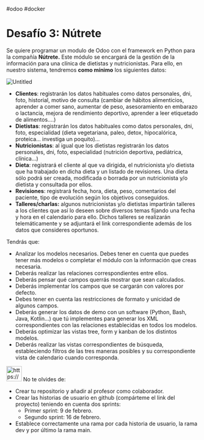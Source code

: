 #odoo #docker 

# Desafío 3: Nútrete

Se quiere programar un modulo de Odoo con el framework en Python para la compañía ********************Nútrete.******************** Este módulo se encargará de la gestión de la información para una clínica de dietistas y nutricionistas. Para ello, en nuestro sistema, tendremos **como mínimo** los siguientes datos:

![Untitled](300%20📈%20SGE%202022-2023/Desafío%203%20Nútrete/Untitled.png)

- **Clientes**: registrarán los datos habituales como datos personales, dni, foto, historial, motivo de consulta (cambiar de hábitos alimenticios, aprender a comer sano, aumentar de peso, asesoramiento en embarazo o lactancia, mejora de rendimiento deportivo, aprender a leer etiquetado de alimentos….)
- **Dietistas**: registrarán los datos habituales como datos personales, dni, foto, especialidad (dieta vegetariana, paleo, detox, hipocalórica, proteica… investiga un poquito)…
- **Nutricionistas**: al igual que los dietistas registrarán los datos personales, dni, foto, especialidad (nutrición deportiva, pediátrica, clínica…)
- **Dieta**: registrará el cliente al que va dirigida, el nutricionista y/o dietista que ha trabajado en dicha dieta y un listado de revisiones. Una dieta sólo podrá ser creada, modificada o borrada por un nutricionista y/o dietista y consultada por ellos.
- **Revisiones**: registrará fecha, hora, dieta, peso, comentarios del paciente, tipo de evolución según los objetivos conseguidos.
- ********************Talleres/charlas:******************** algunos nutricionistas y/o dietistas impartirán talleres a los clientes que así lo deseen sobre diversos temas fijando una fecha y hora en el calendario para ello. Dichos talleres se realizarán telemáticamente y se adjuntará el link correspondiente además de los datos que consideres oportunos.

Tendrás que:

- Analizar los modelos necesarios. Debes tener en cuenta que puedes tener más modelos o completar el módulo con la información que creas necesaria.
- Deberás realizar las relaciones correspondientes entre ellos.
- Deberás pensar qué campos querrás mostrar que sean calculados.
- Deberás implementar los campos que se cargarán con valores por defecto.
- Debes tener en cuenta las restricciones de formato y unicidad de algunos campos.
- Deberás generar los datos de demo con un software (Python, Bash, Java, Kotlin…) que tú implementes para generar los XML correspondientes con las relaciones establecidas en todos los modelos.
- Deberás optimizar las vistas tree, form y kanban de los distintos modelos.
- Deberás realizar las vistas correspondientes de búsqueda, estableciendo filtros de las tres maneras posibles y su correspondiente vista de calendario cuando corresponda.

<aside>
<img src="https://www.notion.so/icons/fire_orange.svg" alt="https://www.notion.so/icons/fire_orange.svg" width="40px" /> No te olvides de:

- Crear tu repositorio y añadir al profesor como colaborador.
- Crear las historias de usuario en github (compárteme el link del proyecto) teniendo en cuenta dos sprints:
    - Primer sprint: 9 de febrero.
    - Segundo sprint: 16 de febrero.
- Establece correctamente una rama por cada  historia de usuario, la rama dev y por último la rama main.

</aside>